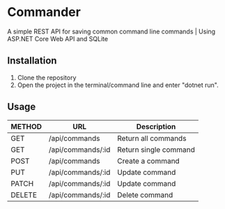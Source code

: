 # Commander
A simple REST API for saving common command line commands | Using ASP.NET Core Web API and SQLite

## Installation

1. Clone the repository
2. Open the project in the terminal/command line and enter "dotnet run".

## Usage

| METHOD   | URL               | Description           |
|----------|-------------------|-----------------------|
| GET      | /api/commands     | Return all commands   |
| GET      | /api/commands/:id | Return single command |
| POST     | /api/commands     | Create a command      |
| PUT      | /api/commands/:id | Update command        |
| PATCH    | /api/commands/:id | Update command        |
| DELETE   | /api/commands/:id | Delete command        |
